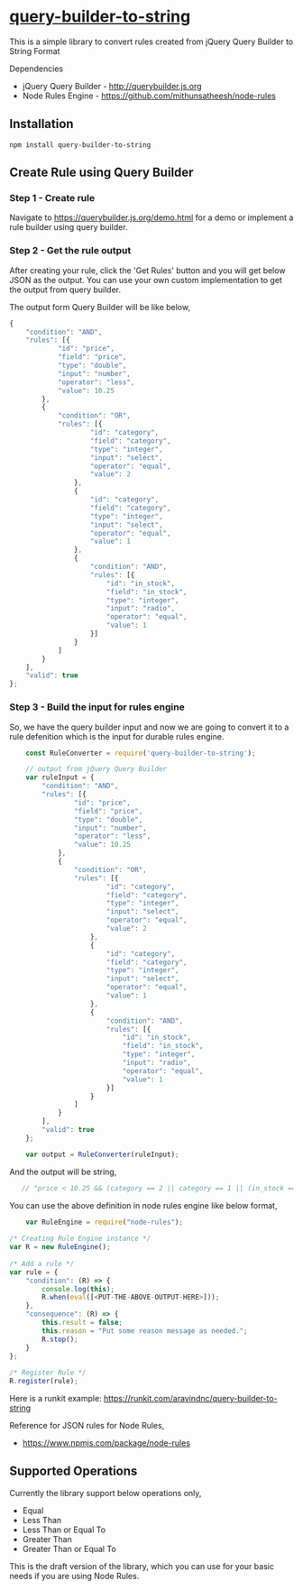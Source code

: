 # [query-builder-to-string](https://github.com/aravindnc/query-builder-to-string)

This is a simple library to convert rules created from jQuery Query Builder to String Format

Dependencies
- jQuery Query Builder - http://querybuilder.js.org
- Node Rules Engine - https://github.com/mithunsatheesh/node-rules

## Installation

  `npm install query-builder-to-string`

## Create Rule using Query Builder

### Step 1 - Create rule
Navigate to https://querybuilder.js.org/demo.html for a demo or implement a rule builder using query builder. 

### Step 2 - Get the rule output
After creating your rule, click the 'Get Rules' button and you will get below JSON as the output. You can use your own custom implementation to get the output from query builder.

The output form Query Builder will be like below,
```javascript
{
    "condition": "AND",
    "rules": [{
            "id": "price",
            "field": "price",
            "type": "double",
            "input": "number",
            "operator": "less",
            "value": 10.25
        },
        {
            "condition": "OR",
            "rules": [{
                    "id": "category",
                    "field": "category",
                    "type": "integer",
                    "input": "select",
                    "operator": "equal",
                    "value": 2
                },
                {
                    "id": "category",
                    "field": "category",
                    "type": "integer",
                    "input": "select",
                    "operator": "equal",
                    "value": 1
                },
                {
                    "condition": "AND",
                    "rules": [{
                        "id": "in_stock",
                        "field": "in_stock",
                        "type": "integer",
                        "input": "radio",
                        "operator": "equal",
                        "value": 1
                    }]
                }
            ]
        }
    ],
    "valid": true
};
```
### Step 3 - Build the input for rules engine
So, we have the query builder input and now we are going to convert it to a rule defenition which is the input for durable rules engine.

```javascript
    const RuleConverter = require('query-builder-to-string');

    // output from jQuery Query Builder
    var ruleInput = {
        "condition": "AND",
        "rules": [{
                "id": "price",
                "field": "price",
                "type": "double",
                "input": "number",
                "operator": "less",
                "value": 10.25
            },
            {
                "condition": "OR",
                "rules": [{
                        "id": "category",
                        "field": "category",
                        "type": "integer",
                        "input": "select",
                        "operator": "equal",
                        "value": 2
                    },
                    {
                        "id": "category",
                        "field": "category",
                        "type": "integer",
                        "input": "select",
                        "operator": "equal",
                        "value": 1
                    },
                    {
                        "condition": "AND",
                        "rules": [{
                            "id": "in_stock",
                            "field": "in_stock",
                            "type": "integer",
                            "input": "radio",
                            "operator": "equal",
                            "value": 1
                        }]
                    }
                ]
            }
        ],
        "valid": true
    };

    var output = RuleConverter(ruleInput);
```
And the output will be string,
```javascript
   // "price < 10.25 && (category == 2 || category == 1 || (in_stock == 1))"
```

You can use the above definition in node rules engine like below format,
```javascript
    var RuleEngine = require("node-rules");
 
/* Creating Rule Engine instance */
var R = new RuleEngine();
 
/* Add a rule */
var rule = {
    "condition": (R) => {
        console.log(this);
        R.when(eval([<PUT-THE-ABOVE-OUTPUT-HERE>]));
    },
    "consequence": (R) => {
        this.result = false;
        this.reason = "Put some reason message as needed.";
        R.stop();
    }
};
 
/* Register Rule */
R.register(rule);
```

Here is a runkit example: https://runkit.com/aravindnc/query-builder-to-string

Reference for JSON rules for Node Rules,
- https://www.npmjs.com/package/node-rules


## Supported Operations

Currently the library support below operations only,

- Equal
- Less Than
- Less Than or Equal To
- Greater Than
- Greater Than or Equal To

This is the draft version of the library, which you can use for your basic needs if you are using Node Rules.
